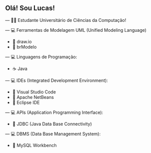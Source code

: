 ## Olá! Sou Lucas!

— 👨‍🎓 Estudante Universitário de Ciências da Computação!

— 💻 Ferramentas de Modelagem UML (Unified Modeling Language)
- 🔹 draw.io
- 🔹 brModelo
 
 
— 💻 Linguagens de Programação:
- ☕ Java
 
 
— 💻 IDEs (Integrated Development Environment):
- 🔹 Visual Studio Code
- 🔹 Apache NetBeans
- 🔹 Eclipse IDE
 
 
— 💻 APIs (Application Programming Interface):
- 🔹 JDBC (Java Data Base Connectivity)
 
 
— 💻 DBMS (Data Base Management System):
- 🐬 MySQL Workbench
